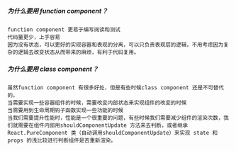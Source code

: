 ##### 为什么要用 function component？

    function component 更易于编写阅读和测试
    代码量更少，上手容易
    因为没有状态，可以更好的实现容器和表现的分离，可以只负责表现层的逻辑，不用考虑因为复杂的逻辑去改变状态从而带来的麻烦，有利于代码复用。

##### 为什么要用 class component？

    虽然function component 有很多好处，但是有些时候class component 还是不可替代的。
    当需要实现一些容器组件的时候，需要改变内部状态来实现组件的改变的时候
    当需要用到生命周期钩子函数实现一些功能的时候
    当我们需要提升性能时，性能是一个很重要的问题，有些时候我们需要减少组件的渲染次数，我们就需要在组件内部用shouldComponentUpdate 方法来去判断，或者继承React.PureComponent 类（自动调用shouldComponentUpdate）来实现 state 和 props 的浅比较进行判断组件是否重新渲染。
